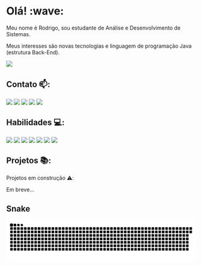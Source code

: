 <h1>Olá! :wave: </h1> 

Meu nome é Rodrigo, sou estudante de Análise e Desenvolvimento de Sistemas. 

Meus interesses são novas tecnologias e linguagem de programação Java (estrutura Back-End).


<div>
 
<img height="180em" src="https://github-readme-stats.vercel.app/api?username=rodrigoscalon&theme=vision-friendly-dark&show_icons=true"/>


</div>


 
 
**Contato** 📫:
---
  <div> 
  
  
  <a href = "mailto:rodrigoscalon@gmail.com"><img src="https://img.shields.io/badge/-Gmail-%23333?style=for-the-badge&logo=gmail&logoColor=white" target="_blank"></a>
  <a href="http://linkedin.com/in/rodrigo-scalon" target="_blank"><img src="https://img.shields.io/badge/-LinkedIn-%230077B5?style=for-the-badge&logo=linkedin&logoColor=white" target="_blank"></a> 
  <a href="https://wa.me/5551997757026?text=Olá,%20meu%20amigo!" target="_blank"><img src="https://img.shields.io/badge/WhatsApp-25D366?style=for-the-badge&logo=whatsapp&logoColor=white"></a> 
  <a href="https://discord.gg/Rodrigo Scalon#7222" target="_blank"><img src="https://img.shields.io/badge/Discord-7289DA?style=for-the-badge&logo=discord&logoColor=white" target="_blank"></a> 
  <a href="https://instagram.com/rodrigoscalon" target="_blank"><img src="https://img.shields.io/badge/-Instagram-%23E4405F?style=for-the-badge&logo=instagram&logoColor=white" target="_blank"></a>
    
</div>

**Habilidades** 💻:
---

<div>
  

<img height="60em" src="https://cdn.jsdelivr.net/gh/devicons/devicon/icons/java/java-original-wordmark.svg"/>
<img height="60em" src="https://cdn.jsdelivr.net/gh/devicons/devicon/icons/spring/spring-original-wordmark.svg" />
<img height="60em" src="https://cdn.jsdelivr.net/gh/devicons/devicon/icons/mysql/mysql-original-wordmark.svg" />
<img height="60em" src="https://cdn.jsdelivr.net/gh/devicons/devicon/icons/postgresql/postgresql-original.svg" />
<img height="60em" src="https://cdn.jsdelivr.net/gh/devicons/devicon/icons/mongodb/mongodb-plain-wordmark.svg" />
<img height="60em" src="https://cdn.jsdelivr.net/gh/devicons/devicon/icons/intellij/intellij-original-wordmark.svg" />
<img height="60em" src="https://cdn.jsdelivr.net/gh/devicons/devicon/icons/vscode/vscode-original.svg" />


</div>

**Projetos** 📚:
---
Projetos em construção ⚠️:

Em breve...

**Snake**
---
![snake gif](https://github.com/rodrigoscalon/rodrigoscalon/blob/output/github-contribution-grid-snake.svg)
  
  
